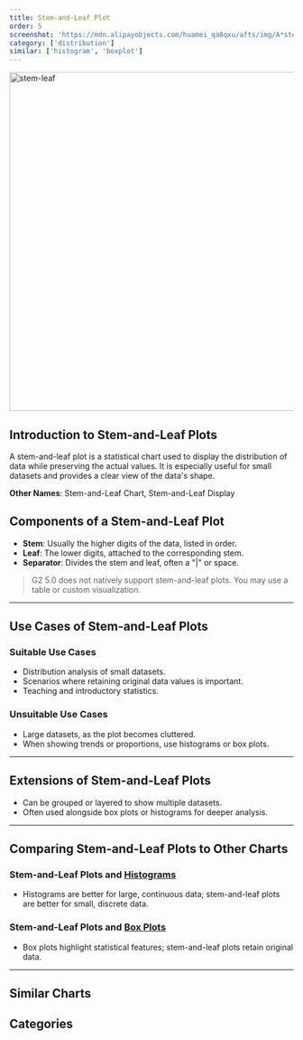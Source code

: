 ```yaml
---
title: Stem-and-Leaf Plot
order: 5
screenshot: 'https://mdn.alipayobjects.com/huamei_qa8qxu/afts/img/A*stem-leaf-demo.png/original'
category: ['distribution']
similar: ['histogram', 'boxplot']
---
```


<img alt="stem-leaf" src="https://mdn.alipayobjects.com/huamei_qa8qxu/afts/img/A*stem-leaf-demo.png/original" width=600/>

## Introduction to Stem-and-Leaf Plots

A stem-and-leaf plot is a statistical chart used to display the distribution of data while preserving the actual values. It is especially useful for small datasets and provides a clear view of the data's shape.

**Other Names**: Stem-and-Leaf Chart, Stem-and-Leaf Display

## Components of a Stem-and-Leaf Plot

- **Stem**: Usually the higher digits of the data, listed in order.
- **Leaf**: The lower digits, attached to the corresponding stem.
- **Separator**: Divides the stem and leaf, often a "|" or space.

> G2 5.0 does not natively support stem-and-leaf plots. You may use a table or custom visualization.

---

## Use Cases of Stem-and-Leaf Plots

### Suitable Use Cases

- Distribution analysis of small datasets.
- Scenarios where retaining original data values is important.
- Teaching and introductory statistics.

### Unsuitable Use Cases

- Large datasets, as the plot becomes cluttered.
- When showing trends or proportions, use histograms or box plots.

---

## Extensions of Stem-and-Leaf Plots

- Can be grouped or layered to show multiple datasets.
- Often used alongside box plots or histograms for deeper analysis.

---

## Comparing Stem-and-Leaf Plots to Other Charts

### Stem-and-Leaf Plots and [Histograms](/en/charts/histogram)

- Histograms are better for large, continuous data; stem-and-leaf plots are better for small, discrete data.

### Stem-and-Leaf Plots and [Box Plots](/en/charts/boxplot)

- Box plots highlight statistical features; stem-and-leaf plots retain original data.

---

## Similar Charts

<code src="./demos/list-card.tsx"></code>

## Categories

<code src="./demos/list-category.tsx"></code>